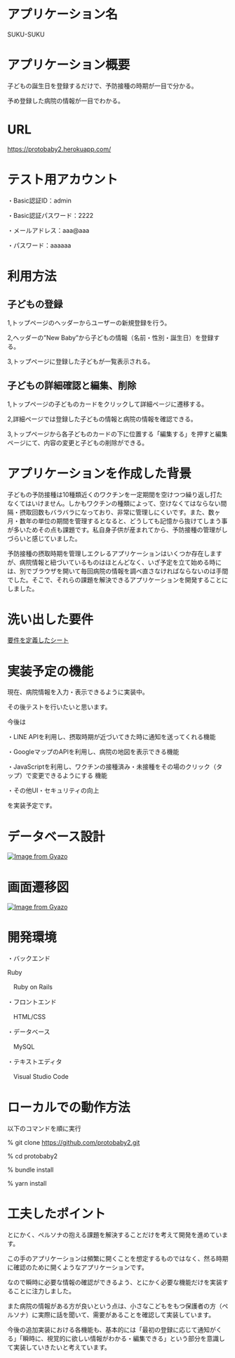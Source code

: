 # アプリケーション名
SUKU-SUKU

# アプリケーション概要
子どもの誕生日を登録するだけで、予防接種の時期が一目で分かる。

予め登録した病院の情報が一目でわかる。

# URL
https://protobaby2.herokuapp.com/

# テスト用アカウント
・Basic認証ID：admin

・Basic認証パスワード：2222

・メールアドレス：aaa@aaa

・パスワード：aaaaaa

# 利用方法
 ## 子どもの登録
 1,トップページのヘッダーからユーザーの新規登録を行う。

 2,ヘッダーの”New Baby”から子どもの情報（名前・性別・誕生日）を登録する。

 3,トップページに登録した子どもが一覧表示される。

 ## 子どもの詳細確認と編集、削除
 1,トップページの子どものカードをクリックして詳細ページに遷移する。

 2,詳細ページでは登録した子どもの情報と病院の情報を確認できる。

 3,トップページから各子どものカードの下に位置する「編集する」を押すと編集ページにて、内容の変更と子どもの削除ができる。

# アプリケーションを作成した背景
子どもの予防接種は10種類近くのワクチンを一定期間を空けつつ繰り返し打たなくてはいけません。しかもワクチンの種類によって、空けなくてはならない間隔・摂取回数もバラバラになっており、非常に管理しにくいです。また、数ヶ月・数年の単位の期間を管理するとなると、どうしても記憶から抜けてしまう事が多いためその点も課題です。私自身子供が産まれてから、予防接種の管理がしづらいと感じていました。

予防接種の摂取時期を管理しエクレるアプリケーションはいくつか存在しますが、病院情報と紐づいているものはほとんどなく、いざ予定を立て始める時には、別でブラウザを開いて毎回病院の情報を調べ直さなければならないのは手間でした。そこで、それらの課題を解決できるアプリケーションを開発することにしました。
 
# 洗い出した要件
[要件を定義したシート](URL)

# 実装予定の機能
現在、病院情報を入力・表示できるように実装中。

その後テストを行いたいと思います。

今後は

・LINE APIを利用し、摂取時期が近づいてきた時に通知を送ってくれる機能

・GoogleマップのAPIを利用し、病院の地図を表示できる機能

・JavaScriptを利用し、ワクチンの接種済み・未接種をその場のクリック（タップ）で変更できるようにする
機能

・その他UI・セキュリティの向上

を実装予定です。

# データベース設計
[![Image from Gyazo](https://i.gyazo.com/4c34278149624b9f3ee8c15bf013c361.png)](https://gyazo.com/4c34278149624b9f3ee8c15bf013c361)

# 画面遷移図
[![Image from Gyazo](https://i.gyazo.com/19df66badc9c524b27dbd9d334447aa4.png)](https://gyazo.com/19df66badc9c524b27dbd9d334447aa4)

# 開発環境

・バックエンド

  Ruby

　Ruby on Rails

・フロントエンド

　HTML/CSS

・データベース

　MySQL

・テキストエディタ

　Visual Studio Code

# ローカルでの動作方法
以下のコマンドを順に実行

% git clone https://github.com/protobaby2.git

% cd protobaby2 

% bundle install

% yarn install

# 工夫したポイント
とにかく、ペルソナの抱える課題を解決することだけを考えて開発を進めています。

この手のアプリケーションは頻繁に開くことを想定するものではなく、然る時期に確認のために開くようなアプリケーションです。

なので瞬時に必要な情報の確認ができるよう、とにかく必要な機能だけを実装することに注力しました。

また病院の情報がある方が良いという点は、小さなこどもをもつ保護者の方（ペルソナ）に実際に話を聞いて、需要があることを確認して実装しています。

今後の追加実装における各機能も、基本的には「最初の登録に応じて通知がくる」「瞬時に、視覚的に欲しい情報がわかる・編集できる」という部分を意識して実装していきたいと考えています。
